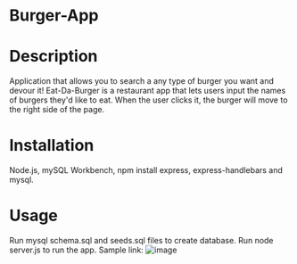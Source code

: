 # Burger-App

# Description
Application that allows you to search a any type of burger you want and devour it!
Eat-Da-Burger is a restaurant app that lets users input the names of burgers they'd like to eat. When the user clicks it, the burger will move to the right side of the page.

# Installation
Node.js, mySQL Workbench, npm install express, express-handlebars and mysql.

# Usage 
Run mysql schema.sql and seeds.sql files to create database. Run node server.js to run the app. Sample link:
![image](https://user-images.githubusercontent.com/63617922/88003970-0ab91280-cad4-11ea-8370-b60ffedac01d.png)
